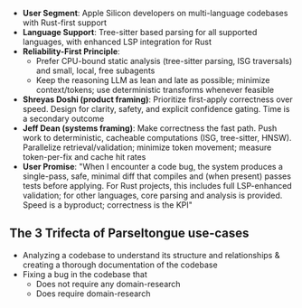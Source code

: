 - **User Segment**: Apple Silicon developers on multi-language codebases with Rust-first support
- **Language Support**: Tree-sitter based parsing for all supported languages, with enhanced LSP integration for Rust
- **Reliability-First Principle**:
    - Prefer CPU-bound static analysis (tree-sitter parsing, ISG traversals) and small, local, free subagents
    - Keep the reasoning LLM as lean and late as possible; minimize context/tokens; use deterministic transforms whenever feasible
- **Shreyas Doshi (product framing)**: Prioritize first-apply correctness over speed. Design for clarity, safety, and explicit confidence gating. Time is a secondary outcome
- **Jeff Dean (systems framing)**: Make correctness the fast path. Push work to deterministic, cacheable computations (ISG, tree-sitter, HNSW). Parallelize retrieval/validation; minimize token movement; measure token-per-fix and cache hit rates
- **User Promise**: "When I encounter a code bug, the system produces a single-pass, safe, minimal diff that compiles and (when present) passes tests before applying. For Rust projects, this includes full LSP-enhanced validation; for other languages, core parsing and analysis is provided. Speed is a byproduct; correctness is the KPI"


## The 3 Trifecta of Parseltongue use-cases

- Analyzing a codebase to understand its structure and relationships & creating a thorough documentation of the codebase
- Fixing a bug in the codebase that
    - Does not require any domain-research
    - Does require domain-research



